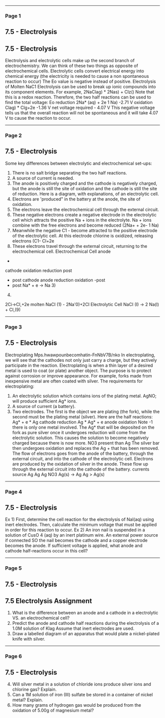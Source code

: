 

---

### Page 1

## 7.5 - Electrolysis
## 7.5 - Electrolysis
Electrolysis and electrolytic cells make up the second branch of electrochemistry.
We can think of these two things as opposite of electrochemical cells.
Electrolytic cells convert electrical energy into chemical energy (the electricity is
needed to cause a non spontaneous reaction to occur)
The Eo value is negative instead of positive.
Electrolysis of Molten NaC1
Electrolysis can be used to break up ionic compounds into its component elements.
For example,
2NaClag) * 2Nas) + Clz()
Note that this is a redox reaction. Therefore, the two half reactions can be used to find
the total voltage:
Eo
reduction 2Na* (aq) + 2e 1 Na) -2.71 V
oxidation Clag) * Clg+2e -1.36 V
net voltage required - 4.07 V
This negative voltage tells us that the overall reaction will not be spontaneous and it
will take 4.07 V to cause the reaction to occur.


---

### Page 2

## 7.5 - Electrolysis
Some key differences between electrolytic and electrochemical set-ups:
1. There is no salt bridge separating the two half reactions.
2. A source of current is needed.
3. The anode is positively charged and the cathode is negatively charged, but the anode
is still the site of oxidation and the cathode is still the site of reduction.
Here is a diagram, with explanations, of an electrolytic cell.
1. Electrons are 'produced" in the battery at the anode, the site of oxidation.
2. The electrons leave the electrochemical cell through the external circuit.
3. These negative electrons create a negative electrode in the electrolytic cell which
attracts the positive Na + ions in the electrolyte. Na + ions combine with the free electrons
and become reduced (2Na+ + 2e- 1 Na)
4. Meanwhile the negative C1 - become attracted to the positive electrode of the
electrolytic cell. At this electrode chlorine is oxidized, releasing electrons (C1- Cl+2e
5. These electrons travel through the external circuit, returning to the electrochemical
cell.
Electrochemical Cell
anode
+
cathode
oxidation
reduction
post
+ post
cathode
anode
reduction
oxidation
-post
+ post
Na* + e -> Na 3)
4)
2Ci->Cl,+2e
molten NaCI (1) -
2Na'0)+2CI
Electrolytic Cell
NaCI (I) -> 2 Na(l) + CI,(9)


---

### Page 3

## 7.5 - Electrolysis
Electroplating
Mps.hwawpounbecomhatin-FnNbV7B/nko
In electroplating, we will see that the cathodes not only just carry a charge, but they
actively participate in the reaction.
Electroplating is when a thin layer of a desired metal is used to coat (or plate) another
object. The purpose is to protect against corrosion or improve appearance.
For example, forks made from inexpensive metal are often coated with silver.
The requirements for electroplating:
1. An electrolytic solution which contains ions of the plating metal. AgNO; will
produce sufficient Ag* ions.
2. A source of current (a battery).
3. Two electrodes. The first is the object we are plating (the fork), while the second
must be the plating metal (silver).
Here are the half reactions:
Ag* + e * Ag cathode reduction
Ag * Ag* + e anode
oxidation
Note -1 there is only one metal involved.
The Ag* that will be deposited on the fork as pure silver once it undergoes reduction
will come from the electrolytic solution.
This causes the solution to become negatively charged because there is now more. NO3
present than Ag The silver bar then undergoes oxidation and replaces the Ag + that has
been removed.
The flow of electrons goes from the anode of the battery, through the external circuit,
and into the cathode of the electrolytic cell.
Electrons are produced by the oxidation of silver in the anode. These flow up through
the external circuit into the cathode of the battery.
currents source
Ag
Ag
Ag NO3
Ag(s) -> Ag
Ag > Ag(s)


---

### Page 4

## 7.5 - Electrolysis
Ex 1) First, determine the cell reaction for the electrolysis of Nal(aq) using inert
electrodes. Then, calculate the minimum voltage that must be applied in order for this
reaction to occur.
Ex 2) An iron nail is suspended in a solution of CusO 4 (aq) by an inert platinum wire. An
external power source if connected SO the nail becomes the cathode and a copper
electrode becomes the anode. If sufficient voltage is applied, what anode and cathode
half-reactions occur in this cell?


---

### Page 5

## 7.5 - Electrolysis
## 7.5 Electrolysis Assignment
1. What is the difference between an anode and a cathode in a electrolytic VS. an electrochemical
cell?
2. Predict the anode and cathode half reactions during the electrolysis of a 1.0M solution of Klag
Assume that inert electrodes are used.
3. Draw a labelled diagram of an apparatus that would plate a nickel-plated knife with silver.


---

### Page 6

## 7.5 - Electrolysis
4. Will silver metal in a solution of chloride ions produce silver ions and chlorine gas? Explain.
5. Can a 1M solution of iron (III) sulfate be stored in a container of nickel metal? Explain.
6. How many grams of hydrogen gas would be produced from the oxidation of 5.00g of magnesium
metal?